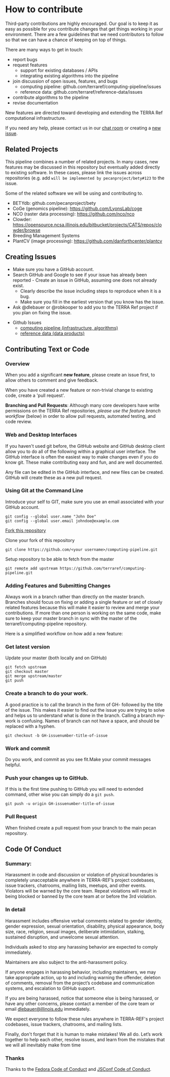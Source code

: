 # How to contribute

Third-party contributions are highly encouraged. 
Our goal is to keep it as easy as possible for you contribute changes that get things working in your environment. 
There are a few guidelines that we need contributors to follow so that we can have a chance of keeping on top of things.

There are many ways to get in touch:

* report bugs
* request features
  * support for existing databases / APIs
  * integrating existing algorithms into the pipeline
* join discussion of open issues, features, and bugs
  * computing pipeline: github.com/terraref/computing-pipeline/issues
  * reference data: github.com/terraref/reference-data/issues
* contribute algorithms to the pipeline
* revise documentation

New features are directed toward developing and extending the TERRA Ref computational infrastructure. 

If you need any help, please contact us in our [chat room](https://gitter.im/terraref/reference-data) or creating a [new issue](https://github.com/terraref/computing-pipeline/issues/new).

## Related Projects

This pipeline combines a number of related projects. 
In many cases, new features may be discussed in this repository but eventually added directly to existing software. 
In these cases, please link the issues across repositories (e.g. add `will be implemented by pecanproject/bety#123` to the issue.

Some of the related software we will be using and contributing to.

* BETYdb: github.com/pecanproject/bety
* CoGe (genomics pipeline): https://github.com/LyonsLab/coge
* NCO (raster data processing): https://github.com/nco/nco
* Clowder: https://opensource.ncsa.illinois.edu/bitbucket/projects/CATS/repos/clowder/browse
* Breeding Management Systems
* PlantCV (image processing): https://github.com/danforthcenter/plantcv

## Creating Issues

- Make sure you have a GitHub account.
- Search GitHub and Google to see if your issue has already been reported
        - Create an issue in GitHub, assuming one does not already exist.
	- Clearly describe the issue including steps to reproduce when it is a bug.
	- Make sure you fill in the earliest version that you know has the issue.
- Ask @dlebauer or @robkooper to add you to the TERRA Ref project if you plan on fixing the issue.

* Github Issues
  * [computing pipeline (infrastructure, algorithms)](github.com/terraref/computing-pipeline/issues/new)
  * [reference data (data products)](github.com/terraref/reference-data/issues/new)

## Contributing Text or Code

### Overview

When you add a significant **new feature**, please create an issue first, to allow others to comment and give feedback. 

When you have created a new feature or non-trivial change to existing code, create a 'pull request'.

**Branching and Pull Requests**: Although many core developers have write permissions on the TERRA Ref repositories, 
_please use the feature branch workflow_ (below) in order to allow pull requests, automated testing, and code review.


### Web and Desktop Interfaces

If you haven't used git before, the GitHub website and GitHub desktop client allow you to do all of the following within a graphical user interface. The GitHub interface is often the easiest way to make changes even if you do know git. These make contributing easy and fun, and are well documented.

Any file can be edited in the GitHub interface, and new files can be created. 
GitHub will create these as a new pull request.

### Using Git at the Command Line

Introduce your self to GIT, make sure you use an email associated with your GitHub account.

```
git config --global user.name "John Doe"
git config --global user.email johndoe@example.com
```

[Fork this repository](https://github.com/terraref/computing-pipeline/new/master#fork-destination-box)

Clone your fork of this repository

```
git clone https://github.com/<your username>/computing-pipeline.git
```

Setup repository to be able to fetch from the master

```
git remote add upstream https://github.com/terraref/computing-pipeline.git
```

### Adding Features and Submitting Changes

Always work in a branch rather than directly on the master branch.
Branches should focus on fixing or adding a single feature or set of closely related features 
because this will make it easier to review and merge your contributions.
If more than one person is working on the same code, make sure to keep your master branch in sync with the master of the terraref/computing-pipeline repository. 

Here is a simplified workflow on how add a new feature:

### Get latest version

Update your master (both locally and on GitHub)

```
git fetch upstream
git checkout master
git merge upstream/master
git push
```

### Create a branch to do your work.

A good practice is to call the branch in the form of GH-<issue-number> followed by the title of the issue. This makes it easier to find out the issue you are trying to solve and helps us to understand what is done in the branch. Calling a branch my-work is confusing. Names of branch can not have a space, and should be replaced with a hyphen.

```
git checkout -b GH-issuenumber-title-of-issue
```

### Work and commit

Do you work, and commit as you see fit.Make your commit messages helpful. 

### Push your changes up to GitHub.

If this is the first time pushing to GitHub you will need to extended command, other wise you can simply do a `git push`.

```
git push -u origin GH-issuenumber-title-of-issue
```

### Pull Request

When finished create a pull request from your branch to the main pecan repository.

## Code Of Conduct

### Summary: 

Harassment in code and discussion or violation of physical boundaries is completely unacceptable anywhere in TERRA-REF’s project codebases, issue trackers, chatrooms, mailing lists, meetups, and other events. Violators will be warned by the core team. Repeat violations will result in being blocked or banned by the core team at or before the 3rd violation.

### In detail

Harassment includes offensive verbal comments related to gender identity, gender expression, sexual orientation, disability, physical appearance, body size, race, religion, sexual images, deliberate intimidation, stalking, sustained disruption, and unwelcome sexual attention.

Individuals asked to stop any harassing behavior are expected to comply immediately.

Maintainers are also subject to the anti-harassment policy.

If anyone engages in harassing behavior, including maintainers, we may take appropriate action, up to and including warning the offender, deletion of comments, removal from the project’s codebase and communication systems, and escalation to GitHub support.

If you are being harassed, notice that someone else is being harassed, or have any other concerns, please contact a member of the core team or email dlebauer@illinois.edu immediately.

We expect everyone to follow these rules anywhere in TERRA-REF's project codebases, issue trackers, chatrooms, and mailing lists.

Finally, don't forget that it is human to make mistakes! We all do. Let’s work together to help each other, resolve issues, and learn from the mistakes that we will all inevitably make from time 

### Thanks

Thanks to the [Fedora Code of Conduct](https://getfedora.org/code-of-conduct) and [JSConf Code of Conduct](http://jsconf.com/codeofconduct.html).

